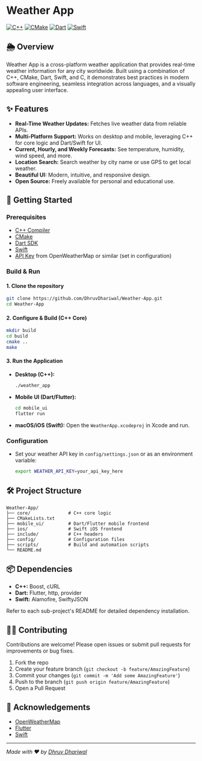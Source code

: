 # Weather App

[![C++](https://img.shields.io/badge/language-C++-blue.svg)](https://en.wikipedia.org/wiki/C%2B%2B)
[![CMake](https://img.shields.io/badge/build-CMake-brightgreen.svg)](https://cmake.org/)
[![Dart](https://img.shields.io/badge/language-Dart-0175C2.svg)](https://dart.dev/)
[![Swift](https://img.shields.io/badge/language-Swift-orange.svg)](https://swift.org/)

## 🌦️ Overview

Weather App is a cross-platform weather application that provides real-time weather information for any city worldwide. Built using a combination of C++, CMake, Dart, Swift, and C, it demonstrates best practices in modern software engineering, seamless integration across languages, and a visually appealing user interface.

## ✨ Features

- **Real-Time Weather Updates:** Fetches live weather data from reliable APIs.
- **Multi-Platform Support:** Works on desktop and mobile, leveraging C++ for core logic and Dart/Swift for UI.
- **Current, Hourly, and Weekly Forecasts:** See temperature, humidity, wind speed, and more.
- **Location Search:** Search weather by city name or use GPS to get local weather.
- **Beautiful UI:** Modern, intuitive, and responsive design.
- **Open Source:** Freely available for personal and educational use.

## 🚀 Getting Started

### Prerequisites

- [C++ Compiler](https://gcc.gnu.org/)
- [CMake](https://cmake.org/)
- [Dart SDK](https://dart.dev/get-dart)
- [Swift](https://swift.org/getting-started/)
- [API Key](https://openweathermap.org/api) from OpenWeatherMap or similar (set in configuration)

### Build & Run

#### 1. Clone the repository

```bash
git clone https://github.com/DhruvDhariwal/Weather-App.git
cd Weather-App
```

#### 2. Configure & Build (C++ Core)

```bash
mkdir build
cd build
cmake ..
make
```

#### 3. Run the Application

- **Desktop (C++):**
  ```bash
  ./weather_app
  ```

- **Mobile UI (Dart/Flutter):**
  ```bash
  cd mobile_ui
  flutter run
  ```

- **macOS/iOS (Swift):**
  Open the `WeatherApp.xcodeproj` in Xcode and run.

### Configuration

- Set your weather API key in `config/settings.json` or as an environment variable:
  ```bash
  export WEATHER_API_KEY=your_api_key_here
  ```

## 🛠️ Project Structure

```
Weather-App/
├── core/              # C++ core logic
├── CMakeLists.txt
├── mobile_ui/         # Dart/Flutter mobile frontend
├── ios/               # Swift iOS frontend
├── include/           # C++ headers
├── config/            # Configuration files
├── scripts/           # Build and automation scripts
└── README.md
```

## 📦 Dependencies

- **C++:** Boost, cURL
- **Dart:** Flutter, http, provider
- **Swift:** Alamofire, SwiftyJSON

Refer to each sub-project's README for detailed dependency installation.

## 🧑‍💻 Contributing

Contributions are welcome! Please open issues or submit pull requests for improvements or bug fixes.

1. Fork the repo
2. Create your feature branch (`git checkout -b feature/AmazingFeature`)
3. Commit your changes (`git commit -m 'Add some AmazingFeature'`)
4. Push to the branch (`git push origin feature/AmazingFeature`)
5. Open a Pull Request

## 🙏 Acknowledgements

- [OpenWeatherMap](https://openweathermap.org/)
- [Flutter](https://flutter.dev/)
- [Swift](https://swift.org/)

---

*Made with ❤️ by [Dhruv Dhariwal](https://github.com/DhruvDhariwal)*

